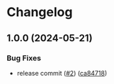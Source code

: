 # Changelog

## 1.0.0 (2024-05-21)


### Bug Fixes

* release commit ([#2](https://github.com/gravity-ui/table/issues/2)) ([ca84718](https://github.com/gravity-ui/table/commit/ca84718a5e0930e5e6cdc1474897194578a1bf65))

